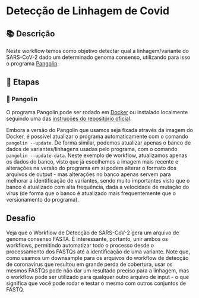 # Detecção de Linhagem de Covid


## 📚 Descrição

Neste workflow temos como objetivo detectar qual a linhagem/variante do SARS-CoV-2 dado um determinado genoma consenso, utilizando para isso o programa [Pangolin](https://github.com/cov-lineages/pangolin).


## 🧰 Etapas

### 🧪 Pangolin

O programa Pangolin pode ser rodado em [Docker](https://quay.io/biocontainers/pangolin:3.1.20--pyhdfd78af_0) ou instalado localmente seguindo uma das [instruções do repositório oficial](https://cov-lineages.org/resources/pangolin/installation.html).

Embora a versão do Pangolin que usamos seja fixada através da imagem do Docker, é possível atualizar o programa automaticamente com o comando `pangolin --update`. De forma similar, podemos atualizar apenas o banco de dados de variantes/linhagens usadas pelo programa, com o comando `pangolin --update-data`. Neste exemplo de workflow, atualizamos apenas os dados do banco, visto que já escolhemos a imagem mais recente e alterações na versão do programa em si podem alterar o formato dos arquivos de output - mas alterações no banco apenas servem para melhorar a identificação de variantes, sendo muito importantes visto que o banco é atualizado com alta frequência, dada a velocidade de mutação do vírus (de forma que o banco é atualizado mais frequentemente que o versionamento do programa).

## Desafio

Veja que o Workflow de Detecção de SARS-CoV-2 gera um arquivo de genoma consenso FASTA. É interessante, portanto, unir ambos os workflows, permitindo automatizar todo o processo desde o processamento dos FASTQs até a identificação de uma variante. 
Note que, como usamos um downsample para os arquivos do workflow de detecção de coronavírus que resultou em grande perda de cobertura, usar os mesmos FASTQs pode não dar um resultado preciso para a linhagem, mas o workflow pode ser utilizado para qualquer outro arquivo de input - o que significa que você pode rodar e testar o mesmo com outros conjuntos de FASTQ.